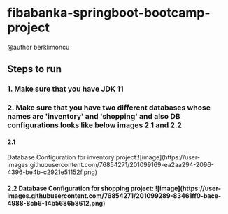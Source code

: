 # fibabanka-springboot-bootcamp-project
@author berklimoncu


<h2> Steps to run </h2>

<h3> 1. Make sure that you have JDK 11 </h3>
<h3> 2. Make sure that you have two different databases whose names are 'inventory' and 'shopping' and also DB configurations looks like below images 2.1 and 2.2</h3>
<h4>2.1
</h4>
 Database Configuration for inventory project:![image](https://user-images.githubusercontent.com/76854271/201099169-ea2aa294-2096-4396-be4b-c2921e51152f.png)
<h4>2.2
Database Configuration for shopping project: ![image](https://user-images.githubusercontent.com/76854271/201099289-83461ff0-bace-4988-8cb6-14b5686b8612.png) 
</h4>



